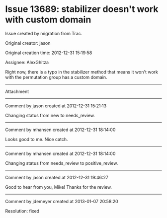 # Issue 13689: stabilizer doesn't work with custom domain

Issue created by migration from Trac.

Original creator: jason

Original creation time: 2012-12-31 15:19:58

Assignee: AlexGhitza

Right now, there is a typo in the stabilizer method that means it won't work with the permutation group has a custom domain.


---

Attachment


---

Comment by jason created at 2012-12-31 15:21:13

Changing status from new to needs_review.


---

Comment by mhansen created at 2012-12-31 18:14:00

Looks good to me.  Nice catch.


---

Comment by mhansen created at 2012-12-31 18:14:00

Changing status from needs_review to positive_review.


---

Comment by jason created at 2012-12-31 19:46:27

Good to hear from you, Mike!  Thanks for the review.


---

Comment by jdemeyer created at 2013-01-07 20:58:20

Resolution: fixed
